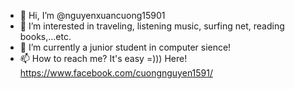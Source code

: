 - 👋 Hi, I’m @nguyenxuancuong15901
- 👀 I’m interested in traveling, listening music, surfing net, reading books,...etc.
- 🌱 I’m currently a junior student in computer sience!
- 📫 How to reach me? It's easy =))) Here! https://www.facebook.com/cuongnguyen1591/

<!---
nguyenxuancuong15901/nguyenxuancuong15901 is a ✨ special ✨ repository because its `README.md` (this file) appears on your GitHub profile.
You can click the Preview link to take a look at your changes.
--->
